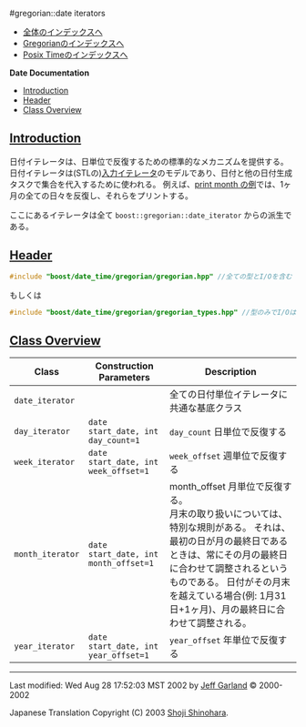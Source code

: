#gregorian::date iterators

- [全体のインデックスへ](../date_time.md)
- [Gregorianのインデックスへ](./gregorian.md)
- [Posix Timeのインデックスへ](./posix_time.md)

**Date Documentation**

- [Introduction](#introduction)
- [Header](#header)
- [Class Overview](#class-overview)


## <a name="introduction" href="#introduction">Introduction</a>
日付イテレータは、日単位で反復するための標準的なメカニズムを提供する。 日付イテレータは(STLの)[入力イテレータ](http://www.sgi.com/tech/stl/InputIterator.html)のモデルであり、日付と他の日付生成タスクで集合を代入するために使われる。 例えば、[print month の例](./print_month.cpp.md)では、1ヶ月の全ての日々を反復し、それらをプリントする。

ここにあるイテレータは全て `boost::gregorian::date_iterator` からの派生である。


## <a name="header" href="#header">Header</a>
```cpp
#include "boost/date_time/gregorian/gregorian.hpp" //全ての型とI/Oを含む
```

もしくは

```cpp
#include "boost/date_time/gregorian/gregorian_types.hpp" //型のみでI/Oは含まない
```


## <a name="class-overview" href="#class-overview">Class Overview</a>

| Class | Construction Parameters | Description |
|-------|-------------------------|-------------|
| `date_iterator` | | 全ての日付単位イテレータに共通な基底クラス |
| `day_iterator`  | `date start_date, int day_count=1` | `day_count` 日単位で反復する |
| `week_iterator` | `date start_date, int week_offset=1` | `week_offset` 週単位で反復する |
| `month_iterator` | `date start_date, int month_offset=1` | month_offset 月単位で反復する。<br/> 月末の取り扱いについては、特別な規則がある。 それは、最初の日が月の最終日であるときは、常にその月の最終日に合わせて調整されるというものである。 日付がその月末を越えている場合(例: 1月31日+1ヶ月)、月の最終日に合わせて調整される。 |
| `year_iterator`  | `date start_date, int year_offset=1` | `year_offset` 年単位で反復する |


***
Last modified: Wed Aug 28 17:52:03 MST 2002 by [Jeff Garland](jeff@crystalclearsoftware.com) © 2000-2002 

Japanese Translation Copyright (C) 2003 [Shoji Shinohara](sshino@cppll.jp).


